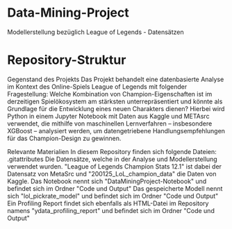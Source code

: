 # Data-Mining-Project
 Modellerstellung bezüglich League of Legends - Datensätzen

# Repository-Struktur

Gegenstand des Projekts
Das Projekt behandelt eine datenbasierte Analyse im Kontext des Online-Spiels League of Legends mit folgender Fragestellung: Welche Kombination von Champion-Eigenschaften ist im derzeitigen Spielökosystem am stärksten unterrepräsentiert und könnte als Grundlage für die Entwicklung eines neuen Charakters dienen?
Hierbei wird Python in einem Jupyter Notebook mit Daten aus Kaggle und METAsrc verwendet, die mithilfe von maschinellen Lernverfahren – insbesondere XGBoost – analysiert werden, um datengetriebene Handlungsempfehlungen für das Champion-Design zu gewinnen.

Relevante Materialien
In diesem Repository finden sich folgende Dateien:
.gitattributes
Die Datensätze, welche in der Analyse und Modellerstellung verwendet wurden. "League of Legends Champion Stats 12.1" ist dabei der Datensatz von MetaSrc und "200125_LoL_champion_data" die Daten von Kaggle.
Das Notebook nennt sich "DataMiningProject-Notebook" und befindet sich im Ordner "Code und Output"
Das gespeicherte Modell nennt sich "lol_pickrate_model" und befindet sich im Ordner "Code und Output"
Ein Profiling Report findet sich ebenfalls als HTML-Datei im Repository namens "ydata_profiling_report" und befindet sich im Ordner "Code und Output"

